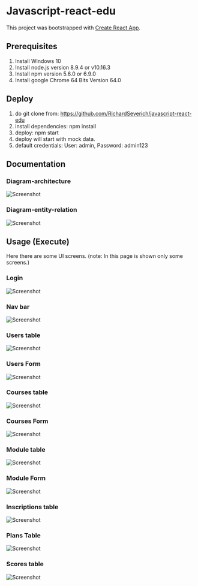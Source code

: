 # Javascript-react-edu

This project was bootstrapped with [Create React App](https://github.com/facebookincubator/create-react-app).

## Prerequisites

1. Install Windows 10
2. Install node.js version 8.9.4 or v10.16.3
3. Install npm version 5.6.0 or 6.9.0
4. Install google Chrome 64 Bits Version 64.0

## Deploy

1. do git clone from: https://github.com/RichardSeverich/javascript-react-edu
2. install dependencies: npm install
3. deploy: npm start
4. deploy will start with mock data.
5. default credentials: User: admin, Password: admin123

## Documentation

### Diagram-architecture

![Screenshot](documentation/javascript-react-edu-architecture.jpg)

### Diagram-entity-relation

![Screenshot](documentation/javascript-react-edu-entity-relation.jpg)

## Usage (Execute)

Here there are some UI screens.
(note: In this page is shown only some screens.)

### Login

![Screenshot](documentation/ui-login.jpg)

### Nav bar

![Screenshot](documentation/ui-nav-bar.jpg)

### Users table

![Screenshot](documentation/ui-users-table.jpg)

### Users Form

![Screenshot](documentation/ui-users-form.jpg)

### Courses table

![Screenshot](documentation/ui-courses-table.jpg)

### Courses Form

![Screenshot](documentation/ui-courses-form.jpg)

### Module table

![Screenshot](documentation/ui-modules-table.jpg)

### Module Form

![Screenshot](documentation/ui-modules-form.jpg)

### Inscriptions table

![Screenshot](documentation/ui-inscriptions-table.jpg)

### Plans Table

![Screenshot](documentation/ui-plans-table.jpg)

### Scores table

![Screenshot](documentation/ui-scores-table.jpg)
